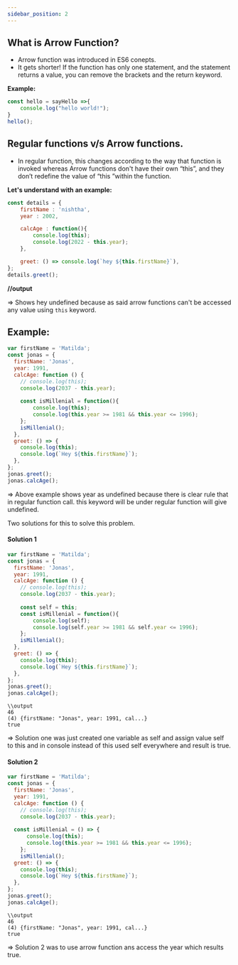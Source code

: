 ```yaml
---
sidebar_position: 2
---
```


## What is Arrow Function?

- Arrow function was introduced in ES6 conepts.
- It gets shorter! If the function has only one statement, and the statement returns a value, you can remove the brackets and the return keyword.


**Example:**

```javascript
const hello = sayHello =>{
    console.log("hello world!");
}
hello();
```

## Regular functions v/s Arrow functions.

- In regular function, this changes according to the way that function is invoked whereas Arrow functions don't have their own “this”, and they don’t redefine the value of “this ”within the function.

**Let's understand with an example:**

```javascript
const details = {
    firstName : 'nishtha',
    year : 2002,

    calcAge : function(){
        console.log(this);
        console.log(2022 - this.year);
    },

    greet: () => console.log(`hey ${this.firstName}`),
};
details.greet();
```

**//output**

=> Shows hey undefined because as said arrow functions can't be accessed any value using `this` keyword.

## Example:

```javascript
var firstName = 'Matilda';
const jonas = {
  firstName: 'Jonas',
  year: 1991,
  calcAge: function () {
    // console.log(this);
    console.log(2037 - this.year);
    
    const isMillenial = function(){
        console.log(this);
        console.log(this.year >= 1981 && this.year <= 1996);
    };
    isMillenial();
  },
  greet: () => {
    console.log(this);
    console.log(`Hey ${this.firstName}`);
  },
};
jonas.greet();
jonas.calcAge();
```
=> Above example shows year as undefined because there is clear rule that in regular function call. this keyword will be under regular function will give undefined.

Two solutions for this to solve this problem.

<h4>Solution 1 </h4>

```javascript
var firstName = 'Matilda';
const jonas = {
  firstName: 'Jonas',
  year: 1991,
  calcAge: function () {
    // console.log(this);
    console.log(2037 - this.year);
    
    const self = this;
    const isMillenial = function(){
        console.log(self);
        console.log(self.year >= 1981 && self.year <= 1996);
    };
    isMillenial();
  },
  greet: () => {
    console.log(this);
    console.log(`Hey ${this.firstName}`);
  },
};
jonas.greet();
jonas.calcAge();
```

```
\\output
46
(4) {firstName: "Jonas", year: 1991, cal...}
true
```

=> Solution one was just created one variable as self and assign value self to this and in console instead of this used self everywhere and result is  true. 

<h4> Solution 2 </h4>

```javascript
var firstName = 'Matilda';
const jonas = {
  firstName: 'Jonas',
  year: 1991,
  calcAge: function () {
    // console.log(this);
    console.log(2037 - this.year);
    
  const isMillenial = () => {
      console.log(this);
      console.log(this.year >= 1981 && this.year <= 1996);
    };
    isMillenial();
  greet: () => {
    console.log(this);
    console.log(`Hey ${this.firstName}`);
  },
};
jonas.greet();
jonas.calcAge();
```

```
\\output
46
(4) {firstName: "Jonas", year: 1991, cal...}
true
```

=> Solution 2 was to use arrow function ans access the year which results true.


